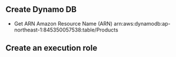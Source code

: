 ## Create Dynamo DB
  + Get ARN
Amazon Resource Name (ARN)	arn:aws:dynamodb:ap-northeast-1:845350057538:table/Products

## Create an execution role
